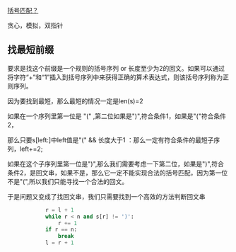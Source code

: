 [括号匹配？](https://codeforces.com/contest/1657/problem/C)

贪心，模拟，双指针

## 找最短前缀

要求是找这个前缀是一个规则的括号序列 or 长度至少为2的回文。如果可以通过将字符“+”和“1”插入到括号序列中来获得正确的算术表达式，则该括号序列称为正则序列。

因为要找到最短，那么最短的情况一定是len(s)=2


如果在一个序列里第一位是 "(" ,第二位如果是")",符合条件1，如果是"("符合条件2，

那么只要s[left:]中left值是"(" && 长度大于1 ：那么一定有符合条件的最短子序列，left+=2;

如果在这个子序列里第一位是")",那么我们需要考虑一下第二位，如果是")",符合条件2，是回文串，如果不是，那么它一定不能实现合法的括号匹配，因为第一位不是"(",所以我们只能寻找一个合法的回文。

于是问题又变成了找回文串，我们只需要找到一个高效的方法判断回文串

```python
            r = l + 1
            while r < n and s[r] != ')':
                r += 1
            if r == n:
                break
            l = r + 1
```


